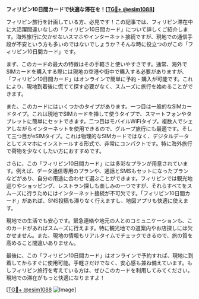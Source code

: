 **フィリピン10日間カードで快適な滞在を！[[TG💪+ @esim1088](https://t.me/s/esim1088)]**

フィリピン旅行を計画している方、必見です！この記事では、フィリピン滞在中に大活躍間違いなしの「フィリピン10日間カード」について詳しくご紹介します。海外旅行に欠かせないスマホやインターネット接続ですが、現地での通信手段が不安という方も多いのではないでしょうか？そんな時に役立つのがこの「フィリピン10日間カード」です。

まず、このカードの最大の特徴はその手軽さと使いやすさです。通常、海外でSIMカードを購入する際には現地の空港や街中で購入する必要がありますが、「フィリピン10日間カード」はオンラインで簡単に予約・購入が可能です。これにより、現地到着後に慌てて探す必要がなく、スムーズに旅行を始めることができます。

また、このカードにはいくつかのタイプがあります。一つ目は一般的なSIMカードタイプ。これは現地でSIMカードを挿して使うタイプで、スマートフォンやタブレットに簡単にセットできます。二つ目はモバイルWiFiタイプ。複数人でシェアしながらインターネットを使用できるので、グループ旅行にも最適です。そして三つ目がeSIMタイプ。これは物理的なSIMカードではなく、デジタルデータとしてスマホにインストールする形式で、非常にコンパクトです。特に海外旅行で荷物を少なくしたい方におすすめです。

さらに、この「フィリピン10日間カード」には多彩なプランが用意されています。例えば、データ通信専用のプランや、通話とSMSもセットになったプランなどがあり、自分の用途に合わせて選ぶことができます。フィリピンでは観光地巡りやショッピング、レストラン探しも楽しみの一つですが、それらすべてをスムーズに行うためにはインターネット接続が不可欠です。「フィリピン10日間カード」があれば、SNS投稿も滞りなく行えますし、地図アプリも快適に使えます。

現地での生活でも安心です。緊急連絡や地元の人とのコミュニケーションも、このカードがあればスムーズに行えます。特に観光地での道案内やお店探しには欠かせません。また、現地の情報もリアルタイムでチェックできるので、旅の質を高めること間違いありません。

最後に、この「フィリピン10日間カード」はオンラインで予約すれば、現地に到着してからすぐに使用可能。手軽さだけでなく、安心感も兼ね備えています。もしフィリピン旅行を考えている方は、ぜひこのカードを利用してみてください。現地での滞在がもっと快適になりますよ！

[[TG💪+ @esim1088](https://t.me/s/esim1088) ![Image](https://i.postimg.cc/Y0z9fWf4/image.png)]